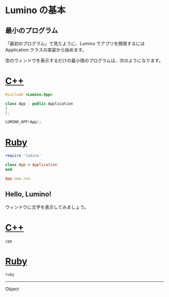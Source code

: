 Lumino の基本
==========

最小のプログラム
----------

「最初のプログラム」で見たように、Lumino でアプリを開発するには Application クラスの実装から始めます。

空のウィンドウを表示するだけの最小限のプログラムは、次のようになります。

# [C++](#tab/lang-cpp)

```cpp
#include <Lumino.hpp>

class App : public Application
{
};

LUMINO_APP(App);
```

# [Ruby](#tab/lang-ruby)

```ruby
require 'lumino'

class App < Application
end

App.new.run
```


Hello, Lumino!
----------

ウィンドウに文字を表示してみましょう。






# [C++](#tab/lang-cpp)

```cpp
cpp
```

# [Ruby](#tab/lang-ruby)

```ruby
ruby
```

----------






Object 


